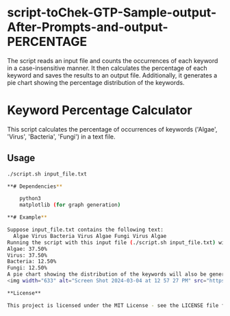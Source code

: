 # script-toChek-GTP-Sample-output-After-Prompts-and-output-PERCENTAGE
The script reads an input file and counts the occurrences of each keyword in a case-insensitive manner. It then calculates the percentage of each keyword and saves the results to an output file. Additionally, it generates a pie chart showing the percentage distribution of the keywords.

# Keyword Percentage Calculator

This script calculates the percentage of occurrences of keywords ('Algae', 'Virus', 'Bacteria', 'Fungi') in a text file.

## Usage

```bash
./script.sh input_file.txt

**# Dependencies**

    python3
    matplotlib (for graph generation)

**# Example**

Suppose input_file.txt contains the following text:
  Algae Virus Bacteria Virus Algae Fungi Virus Algae
Running the script with this input file (./script.sh input_file.txt) will produce the following output:
Algae: 37.50%
Virus: 37.50%
Bacteria: 12.50%
Fungi: 12.50%
A pie chart showing the distribution of the keywords will also be generated.
<img width="633" alt="Screen Shot 2024-03-04 at 12 57 27 PM" src="https://github.com/ashishfeb13/script-toChek-GTP-Sample-output-After-Prompts-and-output-PERCENTAGE/assets/3351612/e242851e-e17c-42ee-adcb-01ca4c11f21d">

**License**

This project is licensed under the MIT License - see the LICENSE file for details.

